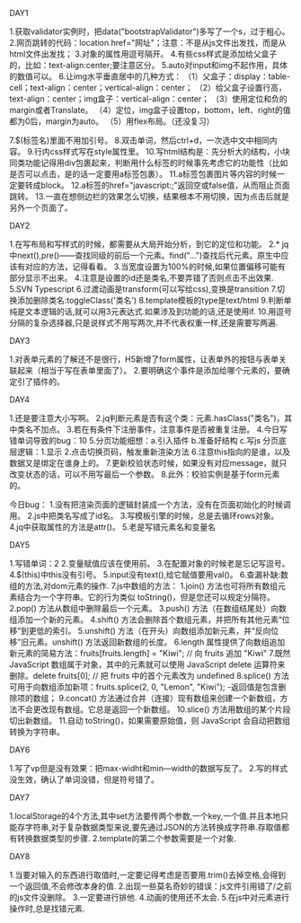 DAY1

1.获取validator实例时，把data("bootstrapValidator")多写了一个s，过于粗心。
2.网页跳转的代码：location.href="网址"；注意：不是从js文件出发找，而是从html文件出发找；
3.对象的属性用逗号隔开。
4.有些css样式是添加给父盒子的，比如：text-align:center;要注意区分。
5.auto对input和img不起作用，具体的数值可以。
6.让img水平垂直居中的几种方式：
    （1）父盒子：display：table-cell；text-align：center；vertical-align：center；
    （2）给父盒子设置行高，text-align：center；img盒子：vertical-align：center；
    （3）使用定位和负的margin或者Translate。
    （4）定位，img盒子设置top，bottom，left、right的值都为0后，margin为auto。
    （5）用flex布局。（还没复习）

7.$(标签名)里面不用加引号。
8.双击单词，然后ctrl+d，一次选中文中相同内容。
9.行内css样式写在style属性里。
10.写html结构是：先分析大的结构，小块同类功能记得用div包裹起来，判断用什么标签的时候事先考虑它的功能性（比如是否可以点击，是的话一定要用a标签包裹）。
11.a标签包裹图片等内容的时候一定要转成block。
12.a标签的href="javascript:;"返回空或false值，从而阻止页面跳转。
13.一直在想侧边栏的效果怎么切换，结果根本不用切换，因为点击后就是另外一个页面了。


DAY2

1.在写布局和写样式的时候，都需要从大局开始分析，到它的定位和功能。
2.* jq中next(),pre()——查找同级的前后一个元素。find("...")查找后代元素。原生中应该有对应的方法，记得看看。
3.当宽度设置为100%的时候,如果位置偏移可能有部分显示不出来。
4.注意是设置的id还是类名,不要弄错了否则点击不出效果.
5.SVN Typescript
6.过渡动画是transform(可以写给css),变换是transition
7.切换添加删除类名:toggleClass('类名')
8.template模板的type是text/html
9.判断单纯是文本逻辑的话,就可以用3元表达式.如果涉及到功能的话,还是使用if.
10.用逗号分隔的复杂选择器,只是说样式不用写两次,并不代表权重一样,还是需要写两遍.

DAY3

1.对表单元素的了解还不是很行，H5新增了form属性，让表单外的按钮与表单关联起来（相当于写在表单里面了）。
2.要明确这个事件是添加给哪个元素的，要确定引了插件的。

DAY4

1.还是要注意大小写啊。
2.jq判断元素是否有这个类：元素.hasClass("类名")，其中类名不加点。
3.若在有条件下注册事件，注意事件是否被重复注册。
4.今日写错单词导致的bug：10
5.分页功能细想：a.引入插件 b.准备好结构 c.写js  分页底层逻辑：1.显示 2.点击切换页码，触发重新渲染方法
6.注意this指向的是谁，以及数据又是绑定在谁身上的。
7.更新校验状态时候，如果没有对应message，就只改变状态的话，可以不用写最后一个参数。
8.此外：校验实例是基于form元素的。

今日bug：
1.没有把渲染页面的逻辑封装成一个方法，没有在页面初始化的时候调用。
2.js中把类名写成了id名。
3.写模板引擎的时候，总是去循环rows对象。
4.jq中获取属性的方法是attr()。
5.老是写错元素名和变量名


DAY5

1.写错单词：2
2.变量赋值应该在使用前。
3.在配置对象的时候老是忘记写逗号。
4.$(this)中this没有引号。
5.input没有text(),给它赋值要用val()。
6.查漏补缺:数组的方法,对dom元素的操作.
7.js中数组的方法：
    1.join() 方法也可将所有数组元素结合为一个字符串。它的行为类似 toString()，但是您还可以规定分隔符。
    2.pop() 方法从数组中删除最后一个元素。
    3.push() 方法（在数组结尾处）向数组添加一个新的元素。
    4.shift() 方法会删除首个数组元素，并把所有其他元素“位移”到更低的索引。
    5.unshift() 方法（在开头）向数组添加新元素，并“反向位移”旧元素。unshift() 方法返回新数组的长度。
    6.length 属性提供了向数组追加新元素的简易方法：fruits[fruits.length] = "Kiwi";      // 向 fruits 追加 "Kiwi"
    7.既然 JavaScript 数组属于对象，其中的元素就可以使用 JavaScript delete 运算符来删除。delete fruits[0];           // 把 fruits 中的首个元素改为 undefined
    8.splice() 方法可用于向数组添加新项：fruits.splice(2, 0, "Lemon", "Kiwi");
    -返回值是包含删除项的数组；
    9.concat() 方法通过合并（连接）现有数组来创建一个新数组，方法不会更改现有数组。它总是返回一个新数组。
    10.slice() 方法用数组的某个片段切出新数组。
    11.自动 toString()，如果需要原始值，则 JavaScript 会自动把数组转换为字符串。

DAY6

1.写了vp但是没有效果：把max-widht和min—width的数据写反了。
2.写的样式没生效，确认了单词没错，但是符号错了。

DAY7

1.localStorage的4个方法,其中set方法要传两个参数,一个key,一个值.并且本地只能存字符串,对于复杂数据类型来说,要先通过JSON的方法转换成字符串.存取值都有转换数据类型的步骤.
2.template的第二个参数需要是一个对象.

DAY8

1.当要对输入的东西进行取值时,一定要记得考虑是否要用.trim()去掉空格,会得到一个返回值,不会修改本身的值.
2.出现一些莫名奇妙的错误：js文件引用错了/之前的js文件没删除。
3.一定要进行排他.
4.动画的使用还不太会.
5.在js中对元素进行操作时,总是找错元素.